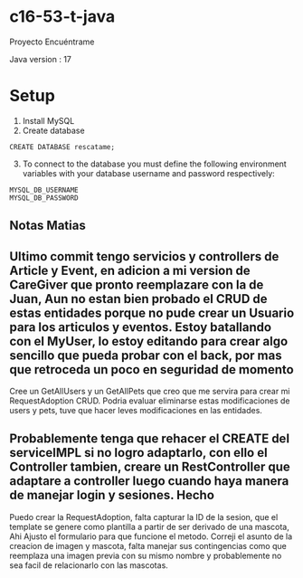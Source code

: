 # c16-53-t-java

Proyecto Encuéntrame

Java version : 17 

# Setup

1. Install MySQL
2. Create database 

```
CREATE DATABASE rescatame;
```

3. To connect to the database you must define the following environment variables with your database username and password respectively:

```
MYSQL_DB_USERNAME
MYSQL_DB_PASSWORD
```

## Notas Matias
Ultimo commit tengo servicios y controllers de Article y Event, en adicion a mi version de CareGiver que pronto reemplazare con la de Juan, Aun no estan bien probado el CRUD de estas entidades porque no pude crear un Usuario para los articulos y eventos.
Estoy batallando con el MyUser, lo estoy editando para crear algo sencillo que pueda probar con el back, por mas que retroceda un poco en seguridad de momento
---
Cree un GetAllUsers y un GetAllPets que creo que me servira para crear mi RequestAdoption CRUD. Podria evaluar eliminarse estas modificaciones de users y pets, tuve que hacer leves modificaciones en las entidades.

Probablemente tenga que rehacer el CREATE del serviceIMPL si no logro adaptarlo, con ello el Controller tambien, creare un RestController que adaptare a controller luego cuando haya manera de manejar login y sesiones.
Hecho
---
Puedo crear la RequestAdoption, falta capturar la ID de la sesion, que el template se genere como plantilla a partir de ser derivado de una mascota, Ahi Ajusto el formulario para que funcione el metodo.
Correji el asunto de la creacion de imagen y mascota, falta manejar sus contingencias como que reemplaza una imagen previa con su mismo nombre y probablemente no sea facil de relacionarlo con las mascotas.



